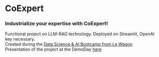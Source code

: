 # CoExpert
### Industrialize your expertise with CoExpert!
Functional project on LLM-RAG technology. Deployed on Streamlit, OpenAI key necessary.\
Created during the [Data Science & AI Bootcamp from Le Wagon](https://www.lewagon.com/data-science-course)\
Presentation of the project at the DemoDay [here](https://bit.ly/CoExpert_EricBoutueil)

